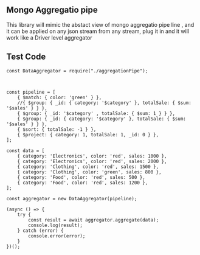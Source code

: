 ## Mongo Aggregatio pipe 

<p> This library will mimic the abstact view of mongo aggregatio pipe line , and it can be applied on any json stream from any stream, plug it in and it will work like a Driver level aggregator </p>

## Test Code 



    const DataAggregator = require("./aggregationPipe");



    const pipeline = [
        { $match: { color: 'green' } },
        //{ $group: { _id: { category: '$category' }, totalSale: { $sum: '$sales' } } }, 
        { $group: { _id: '$category' , totalSale: { $sum: 1 } } },
        { $group: { _id: { category: '$category' }, totalSale: { $sum: '$sales' } } },
        { $sort: { totalSale: -1 } },
        { $project: { category: 1, totalSale: 1, _id: 0 } },
    ];

    const data = [
        { category: 'Electronics', color: 'red', sales: 1000 },
        { category: 'Electronics', color: 'red', sales: 2000 },
        { category: 'Clothing', color: 'red', sales: 1500 },
        { category: 'Clothing', color: 'green', sales: 800 },
        { category: 'Food', color: 'red', sales: 500 },
        { category: 'Food', color: 'red', sales: 1200 },
    ];

    const aggregator = new DataAggregator(pipeline);

    (async () => {
        try {
            const result = await aggregator.aggregate(data);
            console.log(result);
        } catch (error) {
            console.error(error);
        }
    })();


